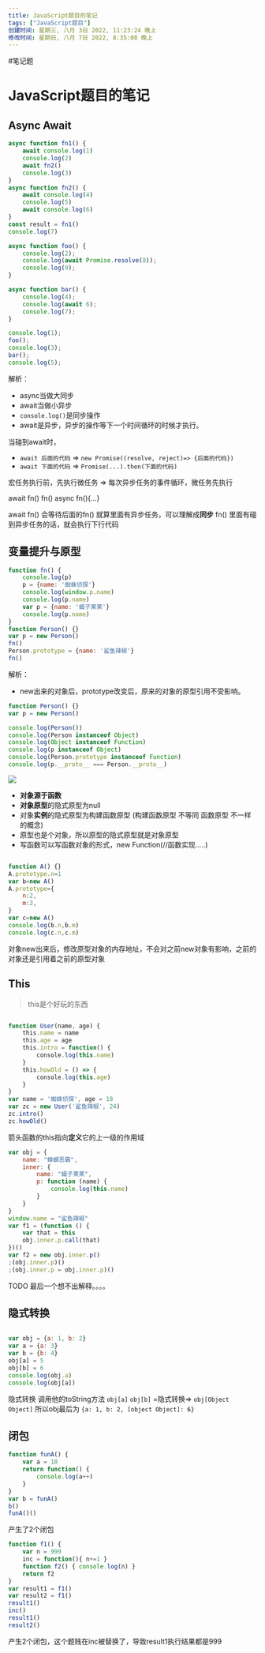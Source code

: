```yaml
---
title: JavaScript题目的笔记
tags: ["JavaScript题目"]
创建时间: 星期三, 八月 3日 2022, 11:23:24 晚上
修改时间: 星期日, 八月 7日 2022, 8:35:08 晚上
---
```

#笔记题

# JavaScript题目的笔记

## Async Await

```js
async function fn1() {
    await console.log(1)
    console.log(2)
    await fn2()
    console.log(3)
}
async function fn2() {
    await console.log(4)
    console.log(5)
    await console.log(6)
}
const result = fn1()
console.log(7)
```



```js
async function foo() {
    console.log(2);
    console.log(await Promise.resolve(8));
    console.log(9);
}

async function bar() {
    console.log(4);
    console.log(await 6);
    console.log(7);
}

console.log(1);
foo();
console.log(3);
bar();
console.log(5);
```

解析：
- async当做大同步
- await当做小异步
- `console.log()`是同步操作
- await是异步，异步的操作等下一个时间循环的时候才执行。

当碰到await时，
- `await 后面的代码` => `new Promise((resolve, reject)=> {后面的代码})`
- `await 下面的代码` => `Promise(...).then(下面的代码)`

宏任务执行前，先执行微任务 => 每次异步任务的事件循环，微任务先执行

await fn()
fn()
async fn(){...}

await fn() 会等待后面的fn() 就算里面有异步任务，可以理解成**同步**
fn() 里面有碰到异步任务的话，就会执行下行代码



## 变量提升与原型

```js
function fn() {
    console.log(p)
    p = {name: '蜘蛛侦探'}
    console.log(window.p.name)
    console.log(p.name)
    var p = {name: '蝎子莱莱'}
    console.log(p.name)
}
function Person() {}
var p = new Person()
fn()
Person.prototype = {name: '鲨鱼辣椒'}
fn()
```

解析：
- new出来的对象后，prototype改变后，原来的对象的原型引用不受影响。

```js
function Person() {}
var p = new Person()

console.log(Person())
console.log(Person instanceof Object)
console.log(Object instanceof Function)
console.log(p instanceof Object)
console.log(Person.prototype instanceof Function)
console.log(p.__proto__ === Person.__proto__)
```

![](https://raw.githubusercontent.com/Hbisedm/my-blob-picGo/main/img/202208070021926.png)

- **对象源于函数**
- **对象原型**的隐式原型为null
- 对象**实例**的隐式原型为构建函数原型 (构建函数原型 不等同 函数原型 不一样的概念)
- 原型也是个对象，所以原型的隐式原型就是对象原型
- 写函数可以写函数对象的形式，new Function(//函数实现.....)

```js

function A() {}
A.prototype.n=1
var b=new A()
A.prototype={
    n:2,
    m:3,
}
var c=new A()
console.log(b.n,b.m)
console.log(c.n,c.m)

```

对象new出来后，修改原型对象的内存地址，不会对之前new对象有影响，之前的对象还是引用着之前的原型对象

## This

> this是个好玩的东西

```js

function User(name, age) {
    this.name = name
    this.age = age
    this.intro = function() {
        console.log(this.name)
    }
    this.howOld = () => {
        console.log(this.age)
    }
}
var name = '蜘蛛侦探', age = 18
var zc = new User('鲨鱼辣椒', 24)
zc.intro()
zc.howOld()

```

箭头函数的this指向**定义**它的上一级的作用域

```js
var obj = {
    name: "蟑螂恶霸",
    inner: {
        name: "蝎子莱莱",
        p: function (name) {
            console.log(this.name)
        }
    }
}
window.name = "鲨鱼辣椒"
var f1 = (function () {
    var that = this
    obj.inner.p.call(that)
})()
var f2 = new obj.inner.p()
;(obj.inner.p)()
;(obj.inner.p = obj.inner.p)()
```

TODO 最后一个想不出解释。。。。

## 隐式转换

```js

var obj = {a: 1, b: 2}
var a = {a: 3}
var b = {b: 4}
obj[a] = 5
obj[b] = 6
console.log(obj.a)
console.log(obj[a])

```

隐式转换 调用他的toString方法
`obj[a]` `obj[b]` =隐式转换=> `obj[Object Object]`
所以obj最后为 `{a: 1, b: 2, [object Object]: 6}`

## 闭包

```js
function funA() {
    var a = 10
    return function() {
        console.log(a++)
    }
}
var b = funA()
b()
funA()()
```

产生了2个闭包

```js
function f1() {
    var n = 999
    inc = function(){ n+=1 }
    function f2() { console.log(n) }
    return f2
}
var result1 = f1()
var result2 = f1()
result1()
inc()
result1()
result2()
```

产生2个闭包，这个题贱在inc被替换了，导致result1执行结果都是999